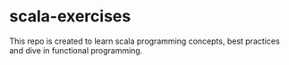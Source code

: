 # scala-exercises
This repo is created to learn scala programming concepts, best practices and dive in functional programming.

